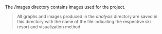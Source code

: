 The /images directory contains images used for the project.

>All graphs and images produced in the *analysis* directory are saved in this directory with the 
name of the file indicating the respective ski resort and visualization method.